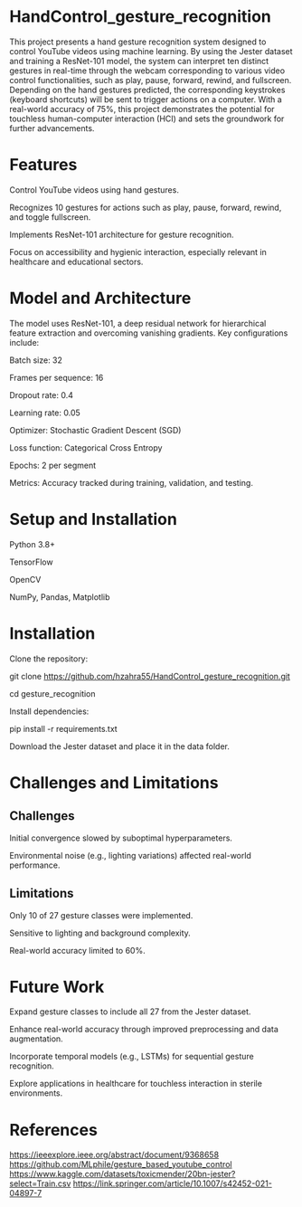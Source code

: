 # HandControl_gesture_recognition


This project presents a hand gesture recognition system designed to control YouTube videos using machine learning. By using the Jester dataset and training a ResNet-101 model, the system can interpret ten distinct gestures in real-time through the webcam corresponding to various video control functionalities, such as play, pause, forward, rewind, and fullscreen. Depending on the hand gestures predicted, the corresponding keystrokes (keyboard shortcuts) will be sent to trigger actions on a computer. With a real-world accuracy of 75%, this project demonstrates the potential for touchless human-computer interaction (HCI) and sets the groundwork for further advancements.


# Features

Control YouTube videos using hand gestures.

Recognizes 10 gestures for actions such as play, pause, forward, rewind, and toggle fullscreen.

Implements ResNet-101 architecture for gesture recognition.

Focus on accessibility and hygienic interaction, especially relevant in healthcare and educational sectors.


# Model and Architecture

The model uses ResNet-101, a deep residual network for hierarchical feature extraction and overcoming vanishing gradients. Key configurations include:

Batch size: 32

Frames per sequence: 16

Dropout rate: 0.4

Learning rate: 0.05

Optimizer: Stochastic Gradient Descent (SGD)

Loss function: Categorical Cross Entropy

Epochs: 2 per segment

Metrics: Accuracy tracked during training, validation, and testing.


# Setup and Installation

Python 3.8+

TensorFlow

OpenCV

NumPy, Pandas, Matplotlib

# Installation

Clone the repository:

git clone https://github.com/hzahra55/HandControl_gesture_recognition.git

cd gesture_recognition

Install dependencies:

pip install -r requirements.txt

Download the Jester dataset and place it in the data folder.

# Challenges and Limitations

## Challenges

Initial convergence slowed by suboptimal hyperparameters.

Environmental noise (e.g., lighting variations) affected real-world performance.

## Limitations

Only 10 of 27 gesture classes were implemented.

Sensitive to lighting and background complexity.

Real-world accuracy limited to 60%.

# Future Work

Expand gesture classes to include all 27 from the Jester dataset.

Enhance real-world accuracy through improved preprocessing and data augmentation.

Incorporate temporal models (e.g., LSTMs) for sequential gesture recognition.

Explore applications in healthcare for touchless interaction in sterile environments.

# References

https://ieeexplore.ieee.org/abstract/document/9368658
https://github.com/MLphile/gesture_based_youtube_control
https://www.kaggle.com/datasets/toxicmender/20bn-jester?select=Train.csv
https://link.springer.com/article/10.1007/s42452-021-04897-7



